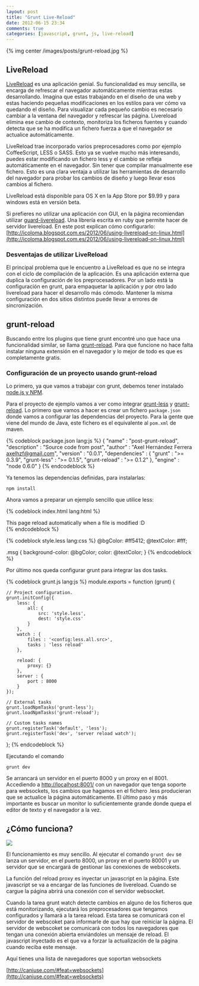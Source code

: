 ```yaml
---
layout: post
title: "Grunt Live-Reload"
date: 2012-06-15 23:34
comments: true
categories: [javascript, grunt, js, live-reload]
---
```


{% img center /images/posts/grunt-reload.jpg %}

## LiveReload

[LiveReload](http://livereload.com/) es una aplicación genial. Su funcionalidad es muy sencilla, se encarga de refrescar el navegador automáticamente mientras estas desarrollando. Imagina que estas trabajando en el diseño de una web y estas haciendo pequeñas modificaciones en los estilos para ver cómo va quedando el diseño. Para visualizar cada pequeño cambio es necesario cambiar a la ventana del navegador y refrescar las página. Livereload elimina ese cambio de contexto, monitoriza los ficheros fuentes y cuando detecta que se ha modifica un fichero fuerza a que el navegador se actualice automáticamente.

<!-- more -->

LiveReload trae incorporado varios preprocesadores como por ejemplo CoffeeScript, LESS o SASS. Esto ya se vuelve mucho más interesando, puedes estar modificando un fichero less y el cambio se refleja automáticamente en el navegador. Sin tener que compilar manualmente ese fichero. Esto es una clara ventaja a utilizar las herramientas de desarrollo del navegador para probar los cambios de diseño y luego llevar esos cambios al fichero.

LiveReload está disponible para OS X en la App Store por $9.99 y para windows está en versión beta. 

Si prefieres no utilizar una aplicación con GUI, en la página recomiendan utilizar [guard-livereload](https://github.com/guard/guard-livereload). Una librería escrita en ruby que permite hacer de servidor livereload. En este post explican cómo configurarlo: [http://icoloma.blogspot.com.es/2012/06/using-livereload-on-linux.html](http://icoloma.blogspot.com.es/2012/06/using-livereload-on-linux.html)

### Desventajas de utilizar LiveReload

El principal problema que le encuentro a LiveReload es que no se integra con el ciclo de compilación de la aplicación. Es una aplicación externa que duplica la configuración de los preprocesadores. Por un lado está la configuración en grunt, para empaquetar la aplicación y por otro lado livereload para hacer el desarrollo más cómodo. Mantener la misma configuración en dos sitios distintos puede llevar a errores de sincronización.

## grunt-reload

Buscando entre los plugins que tiene grunt encontré uno que hace una funcionalidad similar,  se llama [grunt-reload](https://github.com/webxl/grunt-reload). Para que funcione no hace falta instalar ninguna extensión en el navegador y lo mejor de todo es que es completamente gratis.

### Configuración de un proyecto usando grunt-reload

Lo primero, ya que vamos a trabajar con grunt, debemos tener instalado [node.js y NPM](http://nodejs.org/#download).

Para el proyecto de ejemplo vamos a ver como integrar [grunt-less](https://github.com/jharding/grunt-less) y [grunt-reload](https://github.com/webxl/grunt-reload). Lo primero que vamos a hacer es crear un fichero `package.json` donde vamos a configurar las dependencias del proyecto. Para la gente que viene del mundo de Java, este fichero es el equivalente al `pom.xml` de maven.

{% codeblock  package.json lang:js %}
{
    "name" : "post-grunt-reload",
    "description" : "Source code from post",
    "author" : "Axel Hernández Ferrera <axelhzf@gmail.com>",
    "version" : "0.0.1",
    "dependencies" : {
        "grunt" : ">= 0.3.9",
        "grunt-less" : ">= 0.1.5",
        "grunt-reload" : ">= 0.1.2"
    },
    "engine" : "node 0.6.0"
}
{% endcodeblock %}

Ya tenemos las dependencias definidas, para instalarlas:

    npm install

Ahora vamos a preparar un ejemplo sencillo que utilice less:

{% codeblock index.html lang:html %}
<!DOCTYPE html>
<html>
<head>
    <meta charset="utf-8"/>
    <link rel="stylesheet" href="style.css">
</head>
<body>
    <div class="msg">This page reload automatically when a file is modified :D</div>
</body>
</html>
{% endcodeblock %}

{% codeblock style.less lang:css %}
@bgColor: #ff5412;
@textColor: #fff;

.msg {
    background-color: @bgColor;
    color: @textColor;
}
{% endcodeblock %}

Por último nos queda configurar grunt para integrar las dos tasks.

{% codeblock grunt.js lang:js %}
module.exports = function (grunt) {

    // Project configuration.
    grunt.initConfig({
        less: {
            all: {
                src: 'style.less',
                dest: 'style.css'
            }
        },
        watch : {
            files : '<config:less.all.src>',
            tasks : 'less reload'
        },

        reload: {
            proxy: {}
        },
        server : {
            port : 8000
        }
    });

    // External tasks
    grunt.loadNpmTasks('grunt-less');
    grunt.loadNpmTasks('grunt-reload');

    // Custom tasks names
    grunt.registerTask('default', 'less');
    grunt.registerTask('dev', 'server reload watch');
};
{% endcodeblock %}

Ejecutando el comando

    grunt dev

Se arrancará un servidor en el puerto 8000 y un proxy en el 8001. Accediendo a [http://localhost:8001/](http://localhost:8001/) con un navegador que tenga soporte para websockets, los cambios que hagamos en el fichero .less producieran que se actualice la página automáticamente. El último paso y más importante es buscar un monitor lo suficientemente grande donde quepa el editor de texto y el navegador a la vez.

## ¿Cómo funciona?

<img src="https://docs.google.com/drawings/pub?id=1cDIetWqZmVvZzag7ec1QhhbNGkbUa-wCCFNWz2cFvL4&amp;w=960&amp;h=720">

El funcionamiento es muy sencillo. Al ejecutar el comando `grunt dev` se lanza un servidor, en el puerto 8000, un proxy en el puerto 80001 y un servidor que se encargará de gestionar las conexiones de webscokets.

La función del reload proxy es inyectar un javascript en la página. Este javascript se va a encargar de las funciones de livereload. Cuando se cargue la página abrirá una conexión con el servidor websocket.

Cuando la tarea grunt watch detecte cambios en alguno de los ficheros que está monitorizando, ejecutará los preprocesadores que tengamos configurados y llamará a la tarea reload. Esta tarea se comunicará con el servidor de webscoket para informarle de que hay que reiniciar la página. El servidor de webscoket se comunicará con todos los navegadores que tengan una conexión abierta enviándoles un mensaje de reload. El javascript inyectado es el que va a forzar la actualización de la página cuando reciba este mensaje.

Aquí tienes una lista de navegadores que soportan websockets

[http://caniuse.com/#feat=websockets](http://caniuse.com/#feat=websockets)

